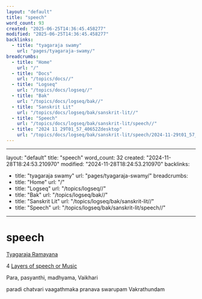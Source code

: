 ```yaml
---
layout: "default"
title: "speech"
word_count: 93
created: "2025-06-25T14:36:45.458277"
modified: "2025-06-25T14:36:45.458277"
backlinks:
  - title: "tyagaraja swamy"
    url: "pages/tyagaraja-swamy/"
breadcrumbs:
  - title: "Home"
    url: "/"
  - title: "Docs"
    url: "/topics/docs//"
  - title: "Logseq"
    url: "/topics/docs/logseq//"
  - title: "Bak"
    url: "/topics/docs/logseq/bak//"
  - title: "Sanskrit Lit"
    url: "/topics/docs/logseq/bak/sanskrit-lit//"
  - title: "Speech"
    url: "/topics/docs/logseq/bak/sanskrit-lit/speech//"
  - title: "2024 11 29T01_57_40652Zdesktop"
    url: "/topics/docs/logseq/bak/sanskrit-lit/speech/2024-11-29t01_57_40652zdesktop//"
---
```

---
layout: "default"
title: "speech"
word_count: 32
created: "2024-11-28T18:24:53.210970"
modified: "2024-11-28T18:24:53.210970"
backlinks:
  - title: "tyagaraja swamy"
    url: "pages/tyagaraja-swamy/"
breadcrumbs:
  - title: "Home"
    url: "/"
  - title: "Logseq"
    url: "/topics/logseq//"
  - title: "Bak"
    url: "/topics/logseq/bak//"
  - title: "Sanskrit Lit"
    url: "/topics/logseq/bak/sanskrit-lit//"
  - title: "Speech"
    url: "/topics/logseq/bak/sanskrit-lit/speech//"
---
# speech

[Tyagaraja Ramayana](https://www.youtube.com/watch?v=tpe2uvuLWJU)

4 [Layers of speech or Music](https://youtu.be/tpe2uvuLWJU?t=687)

Para, pasyanthi, madhyama, Vaikhari

paradi chatvari vaagathmaka pranava swarupam Vakrathundam
